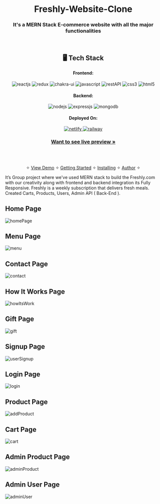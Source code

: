 <h1 align="center">Freshly-Website-Clone</h1>

<h3 align="center">It's a MERN Stack E-commerce website with all the major functionalities</h3>

<br />


<h2 align="center">🖥️ Tech Stack</h2>

<h4 align="center">Frontend:</h4>

<p align="center">
  <img src="https://img.shields.io/badge/React-20232A?style=for-the-badge&logo=react&logoColor=61DAFB" alt="reactjs" />
  <img src="https://img.shields.io/badge/Redux-593D88?style=for-the-badge&logo=redux&logoColor=white" alt="redux" />
  <img src="https://img.shields.io/badge/Chakra%20UI-3bc7bd?style=for-the-badge&logo=chakraui&logoColor=white" alt="chakra-ui" />
  <img src="https://img.shields.io/badge/JavaScript-323330?style=for-the-badge&logo=javascript&logoColor=F7DF1E" alt="javascript" />
  <img src="https://img.shields.io/badge/Rest_API-02303A?style=for-the-badge&logo=react-router&logoColor=white" alt="restAPI" />
  <img src="https://img.shields.io/badge/CSS3-1572B6?style=for-the-badge&logo=css3&logoColor=white" alt="css3" />
  <img src="https://img.shields.io/badge/HTML5-E34F26?style=for-the-badge&logo=html5&logoColor=white" alt="html5" />
</p>


<h4 align="center">Backend:</h4>

<p align="center">
  <img src="https://img.shields.io/badge/Node.js-339933?style=for-the-badge&logo=nodedotjs&logoColor=white" alt="nodejs" />
  <img src="https://img.shields.io/badge/Express.js-000000?style=for-the-badge&logo=express&logoColor=white" alt="expressjs" />
  <img src="https://img.shields.io/badge/MongoDB-4EA94B?style=for-the-badge&logo=mongodb&logoColor=white" alt="mongodb" />

</p>

<h4 align="center">Deployed On:</h4>

<p align="center">
<a href="https://isky27freshly.netlify.app/">
  <img src="https://img.shields.io/badge/Netlify-00C7B7?style=for-the-badge&logo=netlify&logoColor=white" alt="netlify" />
</a>  
<a href="https://next-foodbackend-production.up.railway.app">
  <img src="https://img.shields.io/badge/railway-430098?style=for-the-badge&logo=railway&logoColor=white" alt="railway" />
  </a>
</p>

<h3 align="center"><a href="https://sophisticated-legs-486.netlify.app/"><strong>Want to see live preview »</strong></a></h3>


<br />

<p align="center">
  <br />&#10023;
  <a href="#Demo">View Demo</a> &#10023;
  <a href="#Getting-Started">Getting Started</a> &#10023; 
  <a href="#Install">Installing</a> &#10023;
  <a href="#Contact">Author</a> &#10023;
</p>

It’s Group project where we've used MERN stack to build the Freshly.com with our creativity along with frontend and backend integration
its Fully Responsive. Freshly is a weekly subscription that delivers fresh meals. Created Carts, Products, Users, Admin API ( Back-End ).

## Home Page
![homePage](https://user-images.githubusercontent.com/96005514/209442724-34ac9e8f-8f45-45e3-a33d-6a7d6d9220ad.png)

## Menu Page
![menu](https://user-images.githubusercontent.com/96005514/209442738-924838f0-cbea-4e7c-9728-ab71cd6caf0e.png)

## Contact Page
![contact](https://user-images.githubusercontent.com/96005514/209442749-2256e19e-e7ab-4b9d-a60a-c70b1fa1c860.png)

## How It Works Page
![howItsWork](https://user-images.githubusercontent.com/96005514/209442753-c667f1ab-9378-416b-a70f-29a39f46f50f.png)

## Gift Page
![gift](https://user-images.githubusercontent.com/96005514/209442756-f6e5df12-6256-47f6-bbb5-2be8735f10cf.png)

## Signup Page
![userSignup](https://user-images.githubusercontent.com/96005514/209442762-491eba42-aa3f-4bab-be31-b33bf859f2f3.png)

## Login Page
![login](https://user-images.githubusercontent.com/96005514/209442766-33560923-0d8d-498a-b9cf-3f98f3ba6595.png)

## Product Page
![addProduct](https://user-images.githubusercontent.com/96005514/209442770-d1db6a2c-349f-4cb4-ac27-fdcf4894dc6e.png)

## Cart Page
![cart](https://user-images.githubusercontent.com/96005514/209442772-15ac13e6-f40d-4fe9-8fc0-b6d703c58b34.png)

## Admin Product Page
![adminProduct](https://user-images.githubusercontent.com/96005514/209442786-db528c5e-6d0c-49ae-a259-10bb5394c518.png)

## Admin User Page
![adminUser](https://user-images.githubusercontent.com/96005514/209442791-26bb8202-6179-4f79-8a63-428fc6b1df36.png)

